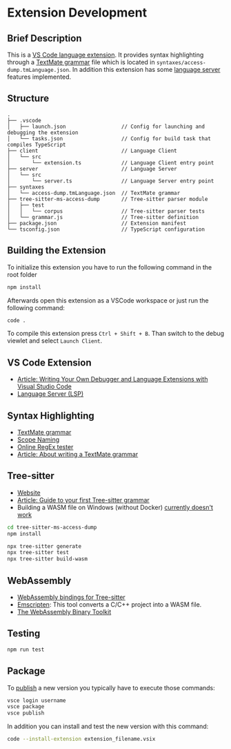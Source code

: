 Extension Development
=====================

Brief Description
-----------------

This is a [VS Code language extension](https://code.visualstudio.com/api/language-extensions/overview).
It provides syntax highlighting through a [TextMate grammar](https://macromates.com/manual/en/language_grammars) file which is located in `syntaxes/access-dump.tmLanguage.json`.
In addition this extension has some [language server](https://code.visualstudio.com/api/language-extensions/language-server-extension-guide) features implemented.

Structure
---------

```
.
├── .vscode
│   ├── launch.json                  // Config for launching and debugging the extension
│   └── tasks.json                   // Config for build task that compiles TypeScript
├── client                           // Language Client
│   └── src
│       └── extension.ts             // Language Client entry point
├── server                           // Language Server
│   └── src
│       └── server.ts                // Language Server entry point
├── syntaxes
│   └── access-dump.tmLanguage.json  // TextMate grammar
├── tree-sitter-ms-access-dump       // Tree-sitter parser module
│   ├── test
│   │   └── corpus                   // Tree-sitter parser tests
│   └── grammar.js                   // Tree-sitter definition
├── package.json                     // Extension manifest
└── tsconfig.json                    // TypeScript configuration
```

Building the Extension
----------------------

To initialize this extension you have to run the following command in the root folder

```sh
npm install
```

Afterwards open this extension as a VSCode workspace or just run the following command:

```sh
code .
```

To compile this extension press `Ctrl + Shift + B`.
Than switch to the debug viewlet and select `Launch Client`.

VS Code Extension
-----------------

- [Article: Writing Your Own Debugger and Language Extensions with Visual Studio Code](https://www.codemag.com/article/1809051/Writing-Your-Own-Debugger-and-Language-Extensions-with-Visual-Studio-Code)
- [Language Server (LSP)](https://microsoft.github.io/language-server-protocol/)

Syntax Highlighting
-------------------

- [TextMate grammar](https://macromates.com/manual/en/language_grammars)
- [Scope Naming](https://www.sublimetext.com/docs/3/scope_naming.html)
- [Online RegEx tester](https://rubular.com/)
- [Article: About writing a TextMate grammar](https://www.apeth.com/nonblog/stories/textmatebundle.html)

Tree-sitter
-----------

- [Website](https://tree-sitter.github.io/)
- [Article: Guide to your first Tree-sitter grammar](https://gist.github.com/Aerijo/df27228d70c633e088b0591b8857eeef)
- Building a WASM file on Windows (without Docker) [currently doesn't work](https://github.com/tree-sitter/tree-sitter/issues/434)

```sh
cd tree-sitter-ms-access-dump
npm install

npx tree-sitter generate
npx tree-sitter test
npx tree-sitter build-wasm
```

WebAssembly
-----------

- [WebAssembly bindings for Tree-sitter](https://github.com/tree-sitter/tree-sitter/blob/master/lib/binding_web/README.md)
- [Emscripten](https://emscripten.org/): This tool converts a C/C++ project into a WASM file.
- [The WebAssembly Binary Toolkit](https://github.com/WebAssembly/wabt)

Testing
-------

```sh
npm run test
```

Package
-------

To [publish](https://code.visualstudio.com/api/working-with-extensions/publishing-extension) a new version you typically have to execute those commands:

```sh
vsce login username
vsce package
vsce publish
```

In addition you can install and test the new version with this command:

```sh
code --install-extension extension_filename.vsix
```
